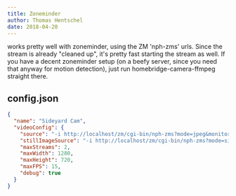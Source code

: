 ```yaml
---
title: Zoneminder
author: Thomas Hentschel
date: 2018-04-20
---
```

works pretty well with zoneminder, using the ZM 'nph-zms' urls. Since the stream is already "cleaned up", it's pretty fast starting the stream as well. If you have a decent zoneminder setup (on a beefy server, since you need that anyway for motion detection), just run homebridge-camera-ffmpeg straight there.

## config.json

```json
{
  "name": "Sideyard Cam",
  "videoConfig": {
    "source": "-i http://localhost/zm/cgi-bin/nph-zms?mode=jpeg&monitor=<zm monitor id>&scale=100&maxfps=15&buffer=1000&user=<zm user>&pass=<zm passwd>",
    "stillImageSource": "-i http://localhost/zm/cgi-bin/nph-zms?mode=single&monitor=<zm monitor id>&scale=100&user=<zm user>&pass=<zm passwd>",
    "maxStreams": 2,
    "maxWidth": 1280,
    "maxHeight": 720,
    "maxFPS": 15,
    "debug": true
  }
}
```
